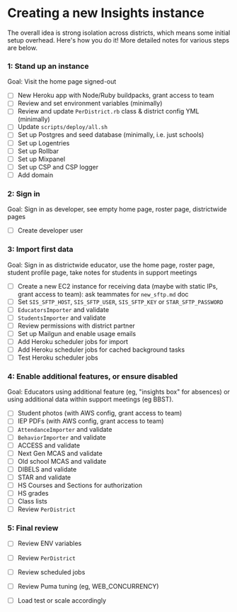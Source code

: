 # Creating a new Insights instance
The overall idea is strong isolation across districts, which means some initial setup overhead.  Here's how you do it!  More detailed notes for various steps are below.

### 1: Stand up an instance
Goal: Visit the home page signed-out

- [ ] New Heroku app with Node/Ruby buildpacks, grant access to team
- [ ] Review and set environment variables (minimally)
- [ ] Review and update `PerDistrict.rb` class & district config YML (minimally)
- [ ] Update `scripts/deploy/all.sh`
- [ ] Set up Postgres and seed database (minimally, i.e. just schools)
- [ ] Set up Logentries
- [ ] Set up Rollbar
- [ ] Set up Mixpanel
- [ ] Set up CSP and CSP logger
- [ ] Add domain

### 2: Sign in
Goal: Sign in as developer, see empty home page, roster page, districtwide pages
- [ ] Create developer user

### 3: Import first data
Goal: Sign in as districtwide educator, use the home page, roster page, student profile page, take notes for students in support meetings
- [ ] Create a new EC2 instance for receiving data (maybe with static IPs, grant access to team): ask teammates for `new_sftp.md` doc
- [ ] Set `SIS_SFTP_HOST`, `SIS_SFTP_USER`, `SIS_SFTP_KEY` or `STAR_SFTP_PASSWORD`
- [ ] `EducatorsImporter` and validate
- [ ] `StudentsImporter` and validate
- [ ] Review permissions with district partner
- [ ] Set up Mailgun and enable usage emails
- [ ] Add Heroku scheduler jobs for import
- [ ] Add Heroku scheduler jobs for cached background tasks
- [ ] Test Heroku scheduler jobs

### 4: Enable additional features, or ensure disabled
Goal: Educators using additional feature (eg, "insights box" for absences) or using additional data within support meetings (eg BBST).
- [ ] Student photos (with AWS config, grant access to team)
- [ ] IEP PDFs (with AWS config, grant access to team)
- [ ] `AttendanceImporter` and validate
- [ ] `BehaviorImporter` and validate
- [ ] ACCESS and validate
- [ ] Next Gen MCAS and validate
- [ ] Old school MCAS and validate
- [ ] DIBELS and validate
- [ ] STAR and validate
- [ ] HS Courses and Sections for authorization
- [ ] HS grades
- [ ] Class lists
- [ ] Review `PerDistrict`

### 5: Final review
- [ ] Review ENV variables
- [ ] Review `PerDistrict`
- [ ] Review scheduled jobs
- [ ] Review Puma tuning (eg, WEB_CONCURRENCY)
- [ ] Load test or scale accordingly


